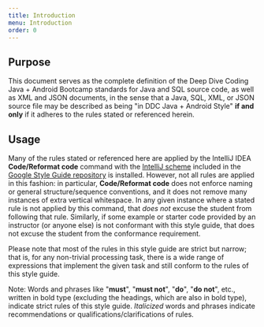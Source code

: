 ```yaml
---
title: Introduction
menu: Introduction
order: 0
---
```


## Purpose

This document serves as the complete  definition of the Deep Dive Coding Java + Android Bootcamp standards for Java and SQL source code, as well as XML and JSON documents, in the sense that a Java, SQL, XML, or JSON source file may be described as being  "in DDC Java + Android Style" **if and only** if it adheres to the rules stated or referenced herein.

## Usage

Many of the rules stated or referenced here are applied by the IntelliJ IDEA **Code/Reformat code** command with the [IntelliJ scheme]((https://raw.githubusercontent.com/google/styleguide/gh-pages/intellij-java-google-style.xml)) included in the [Google Style Guide repository](https://github.com/google/styleguide) is installed. However, not all rules are applied in this fashion: in particular, **Code/Reformat code** does not enforce naming or general structure/sequence conventions, and it does not remove many instances of extra vertical whitespace. In any given instance where a stated rule is not applied by this command, that _does not_ excuse the student from following that rule. Similarly, if some example or starter code provided by an instructor (or anyone else) is not conformant with this style guide, that does not excuse the student from the conformance requirement. 

Please note that most of the rules in this style guide are strict but narrow; that is, for any non-trivial processing task, there is a wide range of expressions that implement the given task and still conform to the rules of this style guide.

Note: Words and phrases like "**must**", "**must not**", "**do**", "**do not**", etc., written in bold type (excluding the headings, which are also in bold type), indicate strict rules of this style guide. _Italicized_ words and phrases indicate recommendations or qualifications/clarifications of rules.
